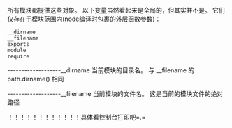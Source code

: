 所有模块都提供这些对象。 以下变量虽然看起来是全局的，但其实并不是。 它们仅存在于模块范围内(node编译时包裹的外层函数参数)：

    __dirname
    __filename
    exports
    module
    require

-------------------__dirname
当前模块的目录名。 与 __filename 的 path.dirname() 相同

-------------------__filename
当前模块的文件名。 这是当前的模块文件的绝对路径

！！！！！！！！！！！！具体看控制台打印吧=.=